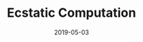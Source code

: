 ---
discogs_id: 13532945
discogs_master_id: 1572144
title: Ecstatic Computation
artists: ['Caterina Barbieri']
date: 2019-05-03
genre: ['Electronic']
image: Ecstatic Computation-13532945.jpg
label: Editions Mego
country: Austria
styles: ['Experimental']
video: https://www.youtube.com/watch?v=0-Pp3sjKFSQ
---